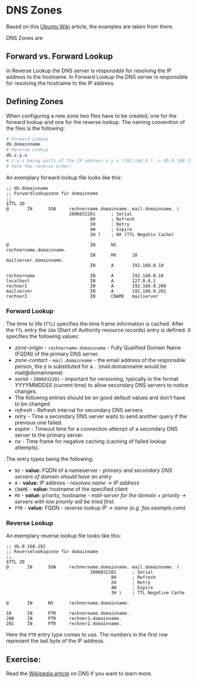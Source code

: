 # DNS Zones
Based on this [Ubuntu Wiki](https://wiki.ubuntuusers.de/DNS-Server_Bind/#Das-Anlegen-der-Zonendateien) article, the examples are taken from there.

DNS Zones are 

## Forward vs. Forward Lookup
In Reverse Lookup the DNS server is responsible for resolving the IP address to the hostname. In Forward Lookup the DNS server is responsible for resolving the hostname to the IP address.

## Defining Zones
When configuring a new zone two files have to be created, one for the forward lookup and one for the reverse lookup. The naming convention of the files is the following:

~~~~ bash
# Forward Lookup
db.domainname
# Reverse Lookup
db.z.y.x
# z.y.x being parts of the IP address x.y.z (192.168.0.* -> db.0.168.192)
# note the reverse order!
~~~~

An exemplary forward lookup file looks like this:

~~~~
;; db.domainname
;; Forwardlookupzone für domainname
;;
$TTL 2D
@       IN      SOA     rechnername.domainname. mail.domainname. (
                        2006032201      ; Serial
                                8H      ; Refresh
                                2H      ; Retry
                                4W      ; Expire
                                3H )    ; NX (TTL Negativ Cache)

@                               IN      NS      rechnername.domainname.
                                IN      MX      10 mailserver.domainname.
                                IN      A       192.168.0.10

rechnername                     IN      A       192.168.0.10
localhost                       IN      A       127.0.0.1
rechner1                        IN      A       192.168.0.200
mailserver                      IN      A       192.168.0.201
rechner2                        IN      CNAME   mailserver
~~~~

### Forward Lookup

The time to life (`TTL`) specifies the time frame information is cached.
After the `TTL` entry the `SOA` (Start of Authority resource records) entry is defined. It specifies the following values:

- *zone-origin* - `rechnername.domainname` - Fully Qualified Domain Name (FQDN) of the primary DNS server.
- *zone-contact* - `mail.domainname` - the email address of the responsible person, the `@` is substituted for a `.` (mail.domainname would be mail@domainname)
- *serial* - `2006032201` - important for versioning, typically in the format *YYYYMMDDSS* (current time) to allow secondary DNS servers to notice changes.
- The following entries should be on good default values and don't have to be changed.
- *refresh* - Refresh interval for secondary DNS servers
- *retry* - Time a secondary DNS server waits to send another query if the previous one failed.
- *expire* - Timeout time for a connection attempt of a secondary DNS server to the primary server.
- *nx* - Time frame for negative caching (caching of failed lookup attempts).

The entry types being the following:

- `NS` - **value:** FQDN of a nameserver - *primary and secondary DNS servers of domain should have an entry*
- `A` - **value:** IP address - *resolves name -> IP address*
- `CNAME` - **value:** hostname of the specified client
- `MX` - **value:** priority, hostname - *mail-server for the domain + priority -> servers with low priority will be tried first.*
- `PTR` - **value:** FQDN - *reverse lookup IP -> name (e.g. foo.example.com)*

### Reverse Lookup

An exemplary reverse lookup file looks like this:

~~~~
;; db.0.168.192
;; Reverselookupzone für domainname
;;
$TTL 2D
@       IN      SOA     rechnername.domainname. mail.domainname. (
                                2006032201      ; Serial
                                        8H      ; Refresh
                                        2H      ; Retry
                                        4W      ; Expire
                                        3H )    ; TTL Negative Cache

@       IN      NS      rechnername.domainname.

10      IN      PTR     rechnername.domainname.
200     IN      PTR     rechner1.domainname.
201     IN      PTR     rechner2.domainname.
~~~~

Here the `PTR` entry type comes to use. The numbers in the first row represent the last byte of the IP address.

## Exercise:
Read the [Wikipedia article](https://en.wikipedia.org/wiki/Domain_Name_System) on DNS if you want to learn more.

